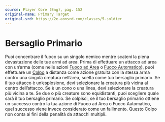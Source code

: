 ```yaml
---
source: Player Core (Eng), pag. 152
original-name: Primary Target
original-srd: https://2e.aonsrd.com/classes/5-soldier
---
```


# Bersaglio Primario

Puoi concentrare il fuoco su un singolo nemico mentre scateni la piena
devastazione delle tue armi ad area. Prima di effettuare un attacco ad area con
un’arma (come nelle azioni [Fuoco ad Area](/azioni/fuoco-ad-area) o
[Fuoco Automatico](/azioni/fuoco-automatico)), puoi effettuare un
[Colpo](/azioni/colpire) a distanza come azione gratuita con la stessa arma
contro una singola creatura nell’area, scelta come tuo bersaglio primario. Se il
tuo attacco è un’esplosione, devi selezionare la creatura più vicina al centro
dell’attacco. Se è un cono o una linea, devi selezionare la creatura più vicina
a te. Se due o più creature sono equidistanti, puoi scegliere quale sarà il tuo
bersaglio primario. Se colpisci, se il tuo bersaglio primario ottiene un
successo contro la tua azione di Fuoco ad Area o Fuoco Automatico, quel successo
viene invece considerato come un fallimento. Questo Colpo non conta ai fini
della penalità da attacchi multipli.
